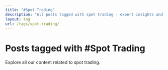 ```yaml
---
title: "#Spot Trading"
description: "All posts tagged with spot trading - expert insights and analysis"
layout: tag
url: /tags/spot-trading/
---
```


# Posts tagged with #Spot Trading

Explore all our content related to spot trading.
